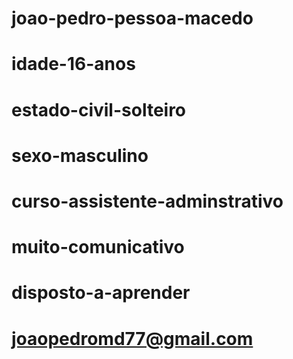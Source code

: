 # joao-pedro-pessoa-macedo
# idade-16-anos
# estado-civil-solteiro
# sexo-masculino
# curso-assistente-adminstrativo
# muito-comunicativo
# disposto-a-aprender
# joaopedromd77@gmail.com
